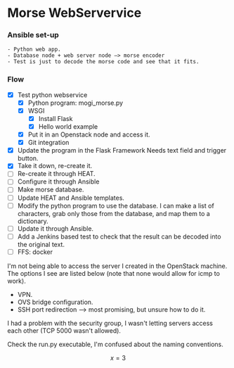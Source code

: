 # Morse WebServervice


### Ansible set-up
    - Python web app.
    - Database node + web server node —> morse encoder
    - Test is just to decode the morse code and see that it fits.

### Flow

- [x] Test python webservice
    - [x] Python program: mogi_morse.py
    - [x] WSGI
        - [x] Install Flask
        - [x] Hello world example
    - [x] Put it in an Openstack node and access it.
    - [x] Git integration
- [x] Update the program in the Flask Framework
      Needs text field and trigger button.
- [x] Take it down, re-create it.
- [ ] Re-create it through HEAT.
- [ ] Configure it through Ansible
- [ ] Make morse database.
- [ ] Update HEAT and Ansible templates.
- [ ] Modify the python program to use the database.
      I can make a list of characters, grab only those from the database, and map them to a dictionary.
- [ ] Update it through Ansible.
- [ ] Add a Jenkins based test to check that the result can be decoded into the original text.
- [ ] FFS: docker

I'm not being able to access the server I created in the OpenStack machine. The options I see are listed below (note that none would allow for icmp to work).
- VPN.
- OVS bridge configuration.
- SSH port redirection --> most promising, but unsure how to do it.

I had a problem with the security group, I wasn't letting servers access each other (TCP 5000 wasn't allowed).

Check the run.py executable, I'm confused about the naming conventions.

$$
x = 3
$$
